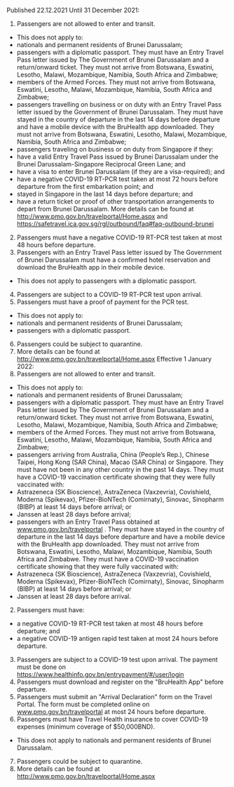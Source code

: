 Published 22.12.2021
Until 31 December 2021:
1. Passengers are not allowed to enter and transit.
- This does not apply to:
- nationals and permanent residents of Brunei Darussalam;
- passengers with a diplomatic passport. They must have an Entry Travel Pass letter issued by The Government of Brunei Darussalam and a return/onward ticket. They must not arrive from Botswana, Eswatini, Lesotho, Malawi, Mozambique, Namibia, South Africa and Zimbabwe;
- members of the Armed Forces. They must not arrive from Botswana, Eswatini, Lesotho, Malawi, Mozambique, Namibia, South Africa and Zimbabwe;
- passengers travelling on business or on duty with an Entry Travel Pass letter issued by the Government of Brunei Darussalam. They must have stayed in the country of departure in the last 14 days before departure and have a mobile device with the BruHealth app downloaded. They must not arrive from Botswana, Eswatini, Lesotho, Malawi, Mozambique, Namibia, South Africa and Zimbabwe;
- passengers traveling on business or on duty from Singapore if they:
- have a valid Entry Travel Pass issued by Brunei Darussalam under the Brunei Darussalam-Singapore Reciprocal Green Lane; and
- have a visa to enter Brunei Darussalam (if they are a visa-required); and
- have a negative COVID-19 RT-PCR test taken at most 72 hours before departure from the first embarkation point; and
- stayed in Singapore in the last 14 days before departure; and
- have a return ticket or proof of other transportation arrangements to depart from Brunei Darussalam.
More details can be found at <a href="http://www.pmo.gov.bn/travelportal/Home.aspx">http://www.pmo.gov.bn/travelportal/Home.aspx</a> and <a href="https://safetravel.ica.gov.sg/rgl/outbound/faq#faq-outbound-brunei">https://safetravel.ica.gov.sg/rgl/outbound/faq#faq-outbound-brunei</a>
2. Passengers must have a negative COVID-19 RT-PCR test taken at most 48 hours before departure.
3. Passengers with an Entry Travel Pass letter issued by The Government of Brunei Darussalam must have a confirmed hotel reservation and download the BruHealth app in their mobile device.
- This does not apply to passengers with a diplomatic passport.
4. Passengers are subject to a COVID-19 RT-PCR test upon arrival.
5. Passengers must have a proof of payment for the PCR test.
- This does not apply to:
- nationals and permanent residents of Brunei Darussalam;
- passengers with a diplomatic passport.
6. Passengers could be subject to quarantine.
7. More details can be found at <a href="http://www.pmo.gov.bn/travelportal/Home.aspx">http://www.pmo.gov.bn/travelportal/Home.aspx</a>
Effective 1 January 2022:
1. Passengers are not allowed to enter and transit.
- This does not apply to:
- nationals and permanent residents of Brunei Darussalam;
- passengers with a diplomatic passport. They must have an Entry Travel Pass letter issued by The Government of Brunei Darussalam and a return/onward ticket. They must not arrive from Botswana, Eswatini, Lesotho, Malawi, Mozambique, Namibia, South Africa and Zimbabwe;
- members of the Armed Forces. They must not arrive from Botswana, Eswatini, Lesotho, Malawi, Mozambique, Namibia, South Africa and Zimbabwe;
- passengers arriving from Australia, China (People’s Rep.), Chinese Taipei, Hong Kong (SAR China), Macao (SAR China) or Singapore. They must have not been in any other country in the past 14 days. They must have a COVID-19 vaccination certificate showing that they were fully vaccinated with:
- Astrazeneca (SK Bioscience), AstraZeneca (Vaxzevria), Covishield, Moderna (Spikevax), Pfizer-BioNTech (Comirnaty), Sinovac, Sinopharm (BIBP) at least 14 days before arrival; or
- Janssen at least 28 days before arrival;
- passengers with an Entry Travel Pass obtained at <a href="http://www.pmo.gov.bn/travelportal">www.pmo.gov.bn/travelportal</a> . They must have stayed in the country of departure in the last 14 days before departure and have a mobile device with the BruHealth app downloaded. They must not arrive from Botswana, Eswatini, Lesotho, Malawi, Mozambique, Namibia, South Africa and Zimbabwe. They must have a COVID-19 vaccination certificate showing that they were fully vaccinated with:
- Astrazeneca (SK Bioscience), AstraZeneca (Vaxzevria), Covishield, Moderna (Spikevax), Pfizer-BioNTech (Comirnaty), Sinovac, Sinopharm (BIBP) at least 14 days before arrival; or
- Janssen at least 28 days before arrival.
2. Passengers must have:
- a negative COVID-19 RT-PCR test taken at most 48 hours before departure; and
- a negative COVID-19 antigen rapid test taken at most 24 hours before departure.
3. Passengers are subject to a COVID-19 test upon arrival. The payment must be done on <a href="https://www.healthinfo.gov.bn/entrypayment/#/user/login">https://www.healthinfo.gov.bn/entrypayment/#/user/login</a>
4. Passengers must download and register on the "BruHealth App" before departure.
5. Passengers must submit an "Arrival Declaration" form on the Travel Portal. The form must be completed online on <a href="http://www.pmo.gov.bn/travelportal">www.pmo.gov.bn/travelportal</a> at most 24 hours before departure.
6. Passengers must have Travel Health insurance to cover COVID-19 expenses (minimum coverage of $50,000BND).
- This does not apply to nationals and permanent residents of Brunei Darussalam.
7. Passengers could be subject to quarantine.
8. More details can be found at <a href="http://www.pmo.gov.bn/travelportal/Home.aspx">http://www.pmo.gov.bn/travelportal/Home.aspx</a>